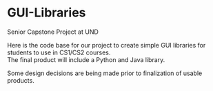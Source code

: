 # GUI-Libraries
Senior Capstone Project at UND

Here is the code base for our project to create simple GUI libraries for students to use in CS1/CS2 courses.  
The final product will include a Python and Java library.

Some design decisions are being made prior to finalization of usable products.
